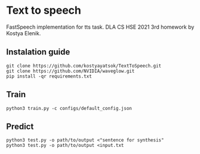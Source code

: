 # Text to speech
FastSpeech implementation for tts task. DLA CS HSE 2021 3rd homework by Kostya Elenik.

## Instalation guide
```console
git clone https://github.com/kostyayatsok/TextToSpeech.git
git clone https://github.com/NVIDIA/waveglow.git
pip install -qr requirements.txt
```
## Train
```console
python3 train.py -c configs/default_config.json
```

## Predict
```console
python3 test.py -o path/to/output <"sentence for synthesis"
python3 test.py -o path/to/output <input.txt
```